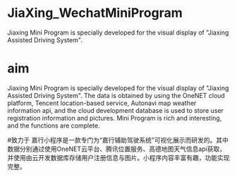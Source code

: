 # JiaXing_WechatMiniProgram
Jiaxing Mini Program is specially developed for the visual display of "Jiaxing Assisted Driving System". 

# aim
Jiaxing Mini Program is specially developed for the visual display of "Jiaxing Assisted Driving System". The data is obtained by using the OneNET cloud platform, Tencent location-based service, Autonavi map weather information api, and the cloud development database is used to store user registration information and pictures. Mini Program is rich and interesting, and the functions are complete.

#致力于
嘉行小程序是一款专门为“嘉行辅助驾驶系统”可视化展示而研发的。其中数据分别通过使用OneNET云平台、腾讯位置服务、高德地图天气信息api获取，并使用由云开发数据库存储用户注册信息与图片。小程序内容丰富有趣，功能实现完整。

